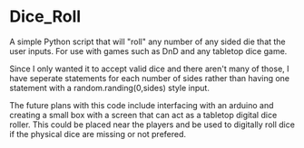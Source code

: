 # Dice_Roll
A simple Python script that will "roll" any number of any sided die that the user inputs. For use with games such as DnD and any tabletop dice game.

Since I only wanted it to accept valid dice and there aren't many of those, I have seperate statements for each number of sides rather than having one statement with a random.randing(0,sides) style input. 

The future plans with this code include interfacing with an arduino and creating a small box with a screen that can act as a tabletop digital dice roller. This could be placed near the players and be used to digitally roll dice if the physical dice are missing or not prefered.

